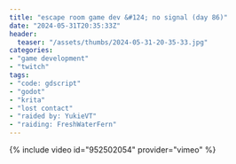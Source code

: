 ```yaml
---
title: "escape room game dev &#124; no signal (day 86)"
date: "2024-05-31T20:35:33Z"
header:
  teaser: "/assets/thumbs/2024-05-31-20-35-33.jpg"
categories:
- "game development"
- "twitch"
tags:
- "code: gdscript"
- "godot"
- "krita"
- "lost contact"
- "raided by: YukieVT"
- "raiding: FreshWaterFern"
---
```

{% include video id="952502054" provider="vimeo" %}
